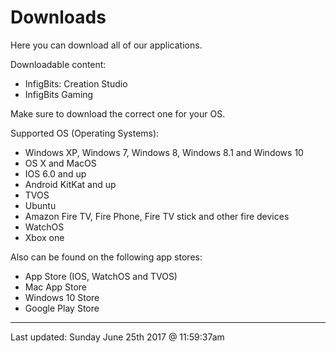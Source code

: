 # Downloads
Here you can download all of our applications. 

Downloadable content:
- InfigBits: Creation Studio
- InfigBits Gaming


Make sure to download the correct one for your OS.

Supported OS (Operating Systems):
- Windows XP, Windows 7, Windows 8, Windows 8.1 and Windows 10
- OS X and MacOS
- IOS 6.0 and up
- Android KitKat and up
- TVOS 
- Ubuntu 
- Amazon Fire TV, Fire Phone, Fire TV stick and other fire devices
- WatchOS
- Xbox one 

Also can be found on the following app stores:
- App Store (IOS, WatchOS and TVOS)
- Mac App Store
- Windows 10 Store
- Google Play Store

---------------------------------------------------

Last updated: Sunday June 25th 2017 @ 11:59:37am 
